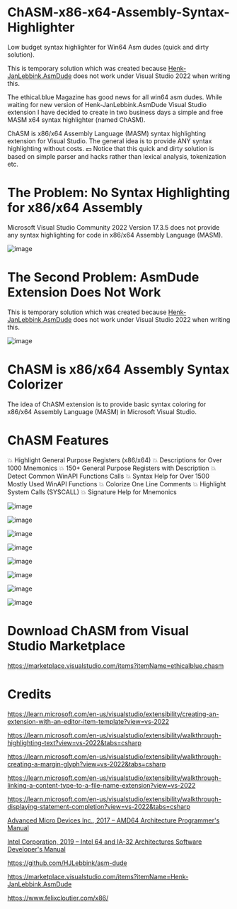 # ChASM-x86-x64-Assembly-Syntax-Highlighter
 Low budget syntax highlighter for Win64 Asm dudes (quick and dirty solution).

This is temporary solution which was created because [Henk-JanLebbink.AsmDude](https://marketplace.visualstudio.com/items?itemName=Henk-JanLebbink.AsmDude) does not work under Visual Studio 2022 when writing this.

The ethical.blue Magazine has good news for all win64 asm dudes. While waiting for new version of Henk-JanLebbink.AsmDude Visual Studio extension I have decided to create in two business days a simple and free MASM x64 syntax highlighter (named ChASM).

ChASM is x86/x64 Assembly Language (MASM) syntax highlighting extension for Visual Studio. The general idea is to provide ANY syntax highlighting without costs. 💵 Notice that this quick and dirty solution is based on simple parser and hacks rather than lexical analysis, tokenization etc.

# The Problem: No Syntax Highlighting for x86/x64 Assembly

Microsoft Visual Studio Community 2022 Version 17.3.5 does not provide any syntax highlighting for code in x86/x64 Assembly Language (MASM).

![image](https://github.com/ethicalblue/ChASM-x86-x64-Assembly-Syntax-Highlighter/blob/main/images/problem.png)

# The Second Problem: AsmDude Extension Does Not Work

This is temporary solution which was created because [Henk-JanLebbink.AsmDude](https://marketplace.visualstudio.com/items?itemName=Henk-JanLebbink.AsmDude) does not work under Visual Studio 2022 when writing this.

![image](https://github.com/ethicalblue/ChASM-x86-x64-Assembly-Syntax-Highlighter/blob/main/images/asm-dude-not-working1.png)

# ChASM is x86/x64 Assembly Syntax Colorizer

The idea of ChASM extension is to provide basic syntax coloring for x86/x64 Assembly Language (MASM) in Microsoft Visual Studio.

# ChASM Features

💥 Highlight General Purpose Registers (x86/x64)
💥 Descriptions for Over 1000 Mnemonics
💥 150+ General Purpose Registers with Description
💥 Detect Common WinAPI Functions Calls
💥 Syntax Help for Over 1500 Mostly Used WinAPI Functions
💥 Colorize One Line Comments
💥 Highlight System Calls (SYSCALL)
💥 Signature Help for Mnemonics

![image](https://github.com/ethicalblue/ChASM-x86-x64-Assembly-Syntax-Highlighter/blob/main/images/001.png)

![image](https://github.com/ethicalblue/ChASM-x86-x64-Assembly-Syntax-Highlighter/blob/main/images/002.png)

![image](https://github.com/ethicalblue/ChASM-x86-x64-Assembly-Syntax-Highlighter/blob/main/images/003.png)

![image](https://github.com/ethicalblue/ChASM-x86-x64-Assembly-Syntax-Highlighter/blob/main/images/004.png)

![image](https://github.com/ethicalblue/ChASM-x86-x64-Assembly-Syntax-Highlighter/blob/main/images/005.png)

![image](https://github.com/ethicalblue/ChASM-x86-x64-Assembly-Syntax-Highlighter/blob/main/images/006.png)

![image](https://github.com/ethicalblue/ChASM-x86-x64-Assembly-Syntax-Highlighter/blob/main/images/007.png)

![image](https://github.com/ethicalblue/ChASM-x86-x64-Assembly-Syntax-Highlighter/blob/main/images/008.png)


# Download ChASM from Visual Studio Marketplace

https://marketplace.visualstudio.com/items?itemName=ethicalblue.chasm

# Credits

https://learn.microsoft.com/en-us/visualstudio/extensibility/creating-an-extension-with-an-editor-item-template?view=vs-2022

https://learn.microsoft.com/en-us/visualstudio/extensibility/walkthrough-highlighting-text?view=vs-2022&tabs=csharp

https://learn.microsoft.com/en-us/visualstudio/extensibility/walkthrough-creating-a-margin-glyph?view=vs-2022&tabs=csharp

https://learn.microsoft.com/en-us/visualstudio/extensibility/walkthrough-linking-a-content-type-to-a-file-name-extension?view=vs-2022

https://learn.microsoft.com/en-us/visualstudio/extensibility/walkthrough-displaying-statement-completion?view=vs-2022&tabs=csharp

[Advanced Micro Devices Inc., 2017 – AMD64 Architecture Programmer's Manual](https://www.amd.com/)

[Intel Corporation, 2019 – Intel 64 and IA-32 Architectures Software Developer's Manual](https://intel.com)

https://github.com/HJLebbink/asm-dude

https://marketplace.visualstudio.com/items?itemName=Henk-JanLebbink.AsmDude

https://www.felixcloutier.com/x86/